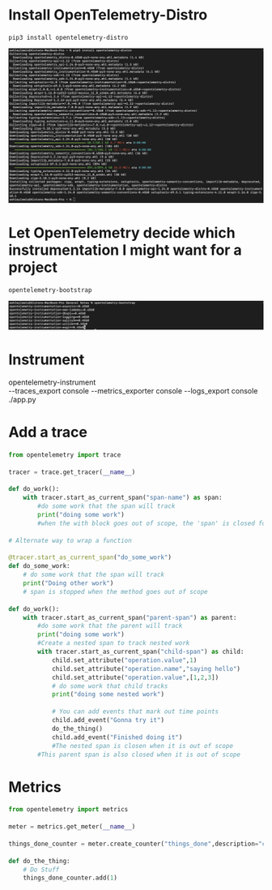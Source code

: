 # Install OpenTelemetry-Distro
    pip3 install opentelemetry-distro

![Otel-Distro](./images/otel-distro.png "Install OpenTelemetry Distro")


# Let OpenTelemetry decide which instrumentation I might want for a project
    opentelemetry-bootstrap

![Otel-Bootstrap](./images/otel-bootstrap.png "Let OpenTelemetry Decide instrumentation")

# Instrument
opentelemetry-instrument \
    --traces_export console --metrics_exporter console --logs_export console
    ./app.py


# Add a trace
```python
from opentelemetry import trace

tracer = trace.get_tracer(__name__)

def do_work():
    with tracer.start_as_current_span("span-name") as span:
        #do some work that the span will track
        print("doing some work")
        #when the with block goes out of scope, the 'span' is closed for you

# Alternate way to wrap a function

@tracer.start_as_current_span("do_some_work")
def do_some_work:
    # do some work that the span will track
    print("Doing other work")
    # span is stopped when the method goes out of scope

def do_work():
    with tracer.start_as_current_span("parent-span") as parent:
        #do some work that the parent will track
        print("doing some work")
        #Create a nested span to track nested work
        with tracer.start_as_current_span("child-span") as child:
            child.set_attribute("operation.value",1)
            child.set_attribute("operation.name","saying hello")
            child.set_attribute("operation.value",[1,2,3])
            # do some work that child tracks
            print("doing some nested work")

            # You can add events that mark out time points
            child.add_event("Gonna try it")
            do_the_thing()
            child.add_event("Finished doing it")
            #The nested span is closen when it is out of scope
        #This parent span is also closed when it is out of scope
```

# Metrics
```python
from opentelemetry import metrics

meter = metrics.get_meter(__name__)

things_done_counter = meter.create_counter("things_done",description="count the number of things done")

def do_the_thing:
    # Do Stuff
    things_done_counter.add(1)